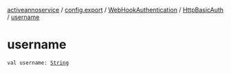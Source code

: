 [activeannoservice](../../../index.md) / [config.export](../../index.md) / [WebHookAuthentication](../index.md) / [HttpBasicAuth](index.md) / [username](./username.md)

# username

`val username: `[`String`](https://kotlinlang.org/api/latest/jvm/stdlib/kotlin/-string/index.html)